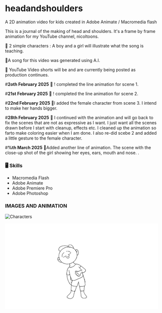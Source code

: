 # headandshoulders
A 2D animation video for kids created in Adobe Animate / Macromedia flash

This is a journal of the making of head and shoulders. It's a frame by frame animation for my YouTube channel, nicoltoons.

🌱 2 simple characters : A boy and a girl will illustrate what the song is teaching.

🌱A song for this video was generated using A.I.

🌱 YouTube Video shorts will be and are currently being posted as production continues.

#**2oth February 2025**
🌱 ! completed the line animation for scene 1.


#**21st February 2025**
🌱 ! completed the line animation for scene 2.

#**22nd February 2025**
🌱I added the female character from scene 3. I intend to make her hands bigger. 

#**28th February 2025**
🌱 I continued with the animation and will go back to fix the scenes that are not as expressive as I want. I just want all the scenes drawn before I start with cleanup, effects etc. I cleaned up the animation so farto make coloring easier when I am done. I also re-did scebe 2 and added a little gesture to the female character.

#**%th March 2025**
🌱Added another line of animation. The scene with the close-up shot of the girl showing her eyes, ears, mouth and nose.
.
### 🖥 Skills

- Macromedia Flash
- Adobe Animate
- Adobe Premiere Pro
- Adobe Photoshop



### IMAGES AND ANIMATION
![Characters ](https://github.com/nicoltoons/headandshoulders/blob/main/character%20ref.png)

![Scene 1 ](https://github.com/nicoltoons/Head-And-Shoulders-Children-Animation/blob/main/headshoulders.gif)





